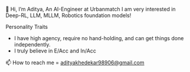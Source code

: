 
<!--
**iAdtya/iAdtya** is a ✨ _special_ ✨ repository because its `README.md` (this file) appears on your GitHub profile.

Here are some ideas to get you started:

- 🔭 I’m currently working on ...
- 🌱 I’m currently learning ...
- 👯 I’m looking to collaborate on ...
- 🤔 I’m looking for help with ...
- 💬 Ask me about ...
- 📫 How to reach me: ...
- 😄 Pronouns: ...
- ⚡ Fun fact: ...
-->

👋 Hi, I’m Aditya, An AI-Engineer at Urbanmatch
I am very interested in Deep-RL, LLM, MLLM, Robotics foundation models!

Personality Traits
- I have high agency, require no hand-holding, and can get things done independently.
- I truly believe in E/Acc and In/Acc

📫 How to reach me = adityakhedekar98906@gmail.com

